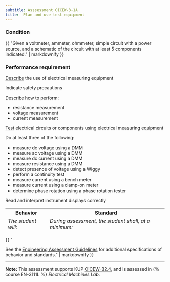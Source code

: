 ```yaml
---
subtitle: Asssessment OICEW-3-1A
title:  Plan and use test equipment
---
```




### Condition

{{ "Given a voltmeter, ammeter, ohmmeter, simple circuit with a power source, and a schematic of the circuit with at least 5 components indicated." | markdownify }}

### Performance requirement 

<table width='100%' class='Guidelines'>
 <thead>
 <tr>
     <th class='thirty'>Behavior</th>
     <th class='seventy'>Standard</th>
 </tr>
 <tr>
     <td><em>The student will:</em></td>
     <td><em>During assessment, the student shall, at a minimum:</em></td>
 </tr>
 </thead>
 <tbody>


<!--rowstart-->

[Describe](guidelines#describeaction) the use of electrical measuring equipment

<!--cellbreak-->

Indicate safety precautions

Describe how to perform:

  * resistance measurement
  * voltage measurement
  * current measurement

<!--rowend-->


<!--rowstart-->

[Test](guidelines#evaluateinspecttest) electrical circuits or components using electrical measuring equipment

<!--cellbreak-->

Do at least three of the following:

  * measure dc voltage using a DMM
  * measure ac voltage using a DMM
  * measure dc current using a DMM
  * measure resistance using a DMM
  * detect presence of voltage using a Wiggy
  * perform a continuity test
  * measure current using a bench meter
  * measure current using a clamp-on meter
  * determine phase rotation using a phase rotation tester

Read and interpret instrument displays correctly

<!--rowend-->


 </tbody>
 </table>

{{ "

See the [Engineering Assessment Guidelines](guidelines) for additional specifications of behavior and standards." | markdownify }}


*****

**Note:** This assessment supports KUP [OICEW-B2.4]({{site.baseurl}}/tables/31.html#OICEW-B2.4), and is assessed in  {% course  EN-3111L %}  *Electrical Machines Lab*. 

